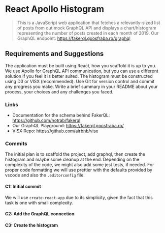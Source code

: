 # React Apollo Histogram

> This is a JavaScript web application that fetches a relevantly-sized list of posts from out mock GraphQL API and displays a chart/histogram representing the number of posts created in each month of 2019. Our GraphQL endpoint: https://fakerql.goosfraba.ro/graphql

## Requirements and Suggestions

The application must be built using React, how you scaffold it is up to you. We use Apollo for GraphQL API communication, but you can use a different solution if you feel it is better suited. The histogram must be constructed using D3 or VISX (recommended). Use Git for version control and commit any progress you make. Write a brief summary in your README about your process, your choices and any challenges you faced.

### Links

- Documentation for the schema behind FakerQL: https://github.com/notrab/fakerql
- Our GraphQL Playground: https://fakerql.goosfraba.ro/
- VISX Repo: https://github.com/airbnb/visx

### Commits

The initial plan is to scaffold the project, add graphql, then create the histogram and maybe some cleanup at the end. Depending on the complexity of the code, we might also add some jest tests, if needed. For proper code formatting we will use prettier with the defaults provided by vscode and also the `.editorconfig` file.

#### C1: Initial commit

We will use `create-react-app` due to its simplicity, given the fact that this task is one with small complexity.

#### C2: Add the GraphQL connection

#### C3: Create the histogram
